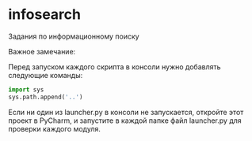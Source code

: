 # infosearch
Задания по информационному поиску

Важное замечание: 

 Перед запуском каждого скрипта в консоли нужно добавлять следующие команды:
 
 ```python
 import sys
 sys.path.append('..')
 ```
 
 Если ни один из launcher.py в консоли не запускается, откройте этот проект в PyCharm, и запустите в каждой папке файл launcher.py для проверки каждого модуля.